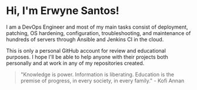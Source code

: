 # Hi, I'm Erwyne Santos!

I am a DevOps Engineer and most of my main tasks consist of deployment, patching, OS hardening, configuration, troubleshooting, and maintenance of hundreds of servers through Ansible and Jenkins CI in the cloud.  

This is only a personal GitHub account for review and educational purposes. I hope I'll be able to help anyone with their projects both personally and at work in any of my repositories created.

> "Knowledge is power. Information is liberating. Education is the premise of progress, in every society, in every family." - Kofi Annan

<!---
erwynesantos/erwynesantos is a ✨ special ✨ repository because its `README.md` (this file) appears on your GitHub profile.
You can click the Preview link to take a look at your changes.
--->
